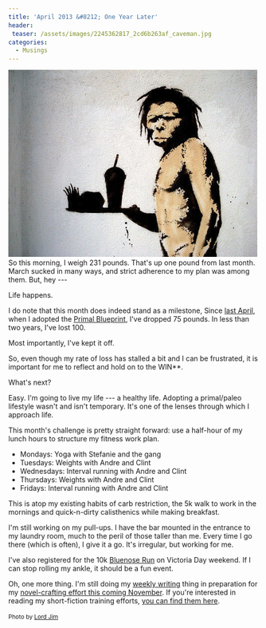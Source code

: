 ```yaml
---
title: 'April 2013 &#8212; One Year Later'
header:
 teaser: /assets/images/2245362817_2cd6b263af_caveman.jpg
categories:
  - Musings
---
```

<img src="/assets/images/2245362817_2cd6b263af_caveman.jpg">So this morning, I weigh 231 pounds. That's up one pound from last month. March sucked in many ways, and strict adherence to my plan was among them. But, hey ---

Life happens.

I do note that this month does indeed stand as a milestone, Since <a href="http://blog.douglangille.ca/post/36366700659/my-30-day-challenge">last April</a>, when I adopted the <a href="http://www.marksdailyapple.com/primal-blueprint-101/">Primal Blueprint</a>, I've dropped 75 pounds. In less than two years, I've lost 100.

Most importantly, I've kept it off.

So, even though my rate of loss has stalled a bit and I can be frustrated, it is important for me to reflect and hold on to the WIN**.

What's next?

Easy. I'm going to live my life --- a healthy life. Adopting a primal/paleo lifestyle wasn't and isn't temporary. It's one of the lenses through which I approach life.

This month's challenge is pretty straight forward: use a half-hour of my lunch hours to structure my fitness work plan.

<ul>
  <li>Mondays: Yoga with Stefanie and the gang</li>
  <li>Tuesdays: Weights with Andre and Clint</li>
  <li>Wednesdays: Interval running with Andre and Clint</li>
  <li>Thursdays: Weights with Andre and Clint</li>
  <li>Fridays: Interval running with Andre and Clint</li>
</ul>

This is atop my existing habits of carb restriction, the 5k walk to work in the mornings and quick-n-dirty calisthenics while making breakfast.

I'm still working on my pull-ups. I have the bar mounted in the entrance to my laundry room, much to the peril of those taller than me. Every time I go there (which is often), I give it a go. It's irregular, but working for me.

I've also registered for the 10k <a href="http://bluenosemarathon.com/">Bluenose Run</a> on Victoria Day weekend. If I can stop rolling my ankle, it should be a fun event.

Oh, one more thing. I'm still doing my <a href="http://www.writersdigest.com/prompts">weekly writing</a> thing in preparation for my <a href="http://www.nanowrimo.org/">novel-crafting effort this coming November</a>. If you're interested in reading my short-fiction training efforts, <a href="http://blog.douglangille.ca/tagged/writing">you can find them here</a>.

<small>Photo by <a href="http://www.flickr.com/photos/25028863@N00/2245362817" target="_blank">Lord Jim</a> </small>